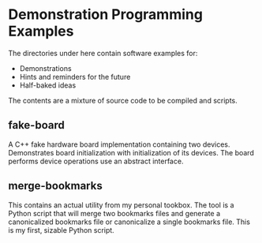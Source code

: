 # Demonstration Programming Examples

The directories under here contain software examples for:

* Demonstrations
* Hints and reminders for the future
* Half-baked ideas

The contents are a mixture of source code to be compiled and scripts.

## fake-board
A C++ fake hardware board implementation containing two devices. Demonstrates board initialization with initialization of its devices. The board performs device operations use an abstract interface.

## merge-bookmarks
This contains an actual utility from my personal tookbox. The tool is a Python script that will merge two bookmarks files and generate a canonicalized bookmarks file or canonicalize a single bookmarks file. This is my first, sizable Python script.
